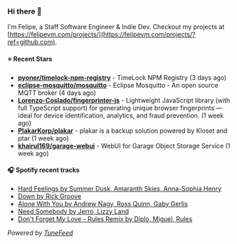 ### Hi there 👋

I'm Felipe, a Staff Software Engineer & Indie Dev. Checkout my projects at [https://felipevm.com/projects/](https://felipevm.com/projects/?ref=github.com).

#### ⭐ Recent Stars
- **[pyoner/timelock-npm-registry](https://github.com/pyoner/timelock-npm-registry)** - TimeLock NPM Registry (3 days ago)
- **[eclipse-mosquitto/mosquitto](https://github.com/eclipse-mosquitto/mosquitto)** - Eclipse Mosquitto - An open source MQTT broker (4 days ago)
- **[Lorenzo-Coslado/fingerprinter-js](https://github.com/Lorenzo-Coslado/fingerprinter-js)** - Lightweight JavaScript library (with full TypeScript support) for generating unique browser fingerprints — ideal for device identification, analytics, and fraud prevention. (1 week ago)
- **[PlakarKorp/plakar](https://github.com/PlakarKorp/plakar)** - plakar is a backup solution powered by Kloset and ptar (1 week ago)
- **[khairul169/garage-webui](https://github.com/khairul169/garage-webui)** - WebUI for Garage Object Storage Service (1 week ago)

#### 🎧 Spotify recent tracks
- [Hard Feelings by Summer Dusk, Amaranth Skies, Anna-Sophia Henry](https://open.spotify.com/track/25A41FINBLXcf10segOcMh)
- [Down by Rick Groove](https://open.spotify.com/track/4Am5t94EuGd1iN5dCJc7iT)
- [Alone With You by Andrew Nagy, Ross Quinn, Gaby Gerlis](https://open.spotify.com/track/61C23J1jduYNQVe69XBupp)
- [Need Somebody by Jerro, Lizzy Land](https://open.spotify.com/track/6KTWtfD0ciy5N3Lid45D3G)
- [Don&#39;t Forget My Love - Rules Remix by Diplo, Miguel, Rules](https://open.spotify.com/track/54zekgzgBBH2EHTdWUluqz)

_Powered by [TuneFeed](https://tunefeed.app?ref=github.com)_
